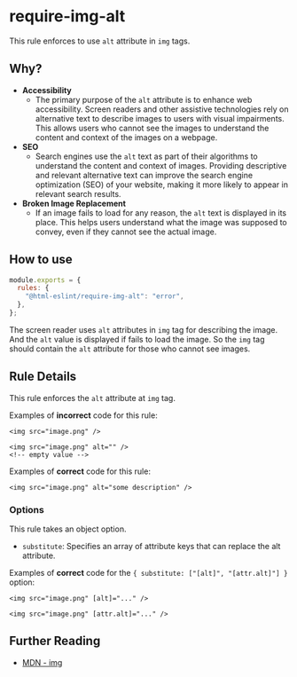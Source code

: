 # require-img-alt

This rule enforces to use `alt` attribute in `img` tags.

## Why?

- **Accessibility**
  - The primary purpose of the `alt` attribute is to enhance web accessibility. Screen readers and other assistive technologies rely on alternative text to describe images to users with visual impairments. This allows users who cannot see the images to understand the content and context of the images on a webpage.
- **SEO**
  - Search engines use the `alt` text as part of their algorithms to understand the content and context of images. Providing descriptive and relevant alternative text can improve the search engine optimization (SEO) of your website, making it more likely to appear in relevant search results.
- **Broken Image Replacement**
  - If an image fails to load for any reason, the `alt` text is displayed in its place. This helps users understand what the image was supposed to convey, even if they cannot see the actual image.

## How to use

```js,.eslintrc.js
module.exports = {
  rules: {
    "@html-eslint/require-img-alt": "error",
  },
};
```

The screen reader uses `alt` attributes in `img` tag for describing the image.
And the `alt` value is displayed if fails to load the image.
So the `img` tag should contain the `alt` attribute for those who cannot see images.

## Rule Details

This rule enforces the `alt` attribute at `img` tag.

Examples of **incorrect** code for this rule:

```html,incorrect
<img src="image.png" />

<img src="image.png" alt="" />
<!-- empty value -->
```

Examples of **correct** code for this rule:

```html,correct
<img src="image.png" alt="some description" />
```

### Options

This rule takes an object option.

- `substitute`: Specifies an array of attribute keys that can replace the alt attribute.

Examples of **correct** code for the `{ substitute: ["[alt]", "[attr.alt]"] }` option:

```html,correct
<img src="image.png" [alt]="..." />

<img src="image.png" [attr.alt]="..." />
```

## Further Reading

- [MDN - img](https://developer.mozilla.org/en-US/docs/Web/HTML/Element/img)
